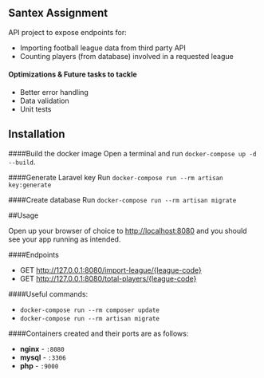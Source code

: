 ## Santex Assignment

API project to expose endpoints for:

- Importing football league data from third party API
- Counting players (from database) involved in a requested league 

#### Optimizations & Future tasks to tackle
  
  - Better error handling
  - Data validation
  - Unit tests

## Installation

####Build the docker image
Open a terminal and run `docker-compose up -d --build`.

####Generate Laravel key
Run `docker-compose run --rm artisan key:generate`

####Create database
Run `docker-compose run --rm artisan migrate`

##Usage

Open up your browser of choice to [http://localhost:8080](http://localhost:8080) and you should see your app running as intended.

####Endpoints

- GET http://127.0.0.1:8080/import-league/{league-code}
- GET http://127.0.0.1:8080/total-players/{league-code}

####Useful commands:

- `docker-compose run --rm composer update`
- `docker-compose run --rm artisan migrate`

####Containers created and their ports are as follows:

- **nginx** - `:8080`
- **mysql** - `:3306`
- **php** - `:9000`
